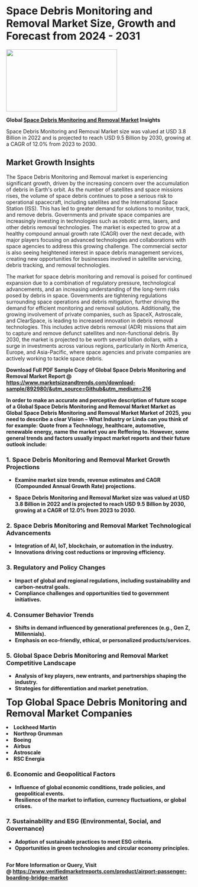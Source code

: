 <H1>Space Debris Monitoring and Removal Market Size, Growth and Forecast from 2024 - 2031</H1><img class="aligncenter size-medium wp-image-584254" src="https://thirdeyenews.in/wp-content/uploads/2024/09/Global-Market-Research-300x168.jpeg" alt="" width="300" height="168" /><p><strong>Global&nbsp;<a href="https://www.marketsizeandtrends.com/download-sample/892980/&amp;utm_source=Github&utm_medium=216">Space Debris Monitoring and Removal Market</a> Insights</strong></p><p>Space Debris Monitoring and Removal Market size was valued at USD 3.8 Billion in 2022 and is projected to reach USD 9.5 Billion by 2030, growing at a CAGR of 12.0% from 2023 to 2030.</p><p><h2>Market Growth Insights</h2> <p>The Space Debris Monitoring and Removal market is experiencing significant growth, driven by the increasing concern over the accumulation of debris in Earth's orbit. As the number of satellites and space missions rises, the volume of space debris continues to pose a serious risk to operational spacecraft, including satellites and the International Space Station (ISS). This has led to greater demand for solutions to monitor, track, and remove debris. Governments and private space companies are increasingly investing in technologies such as robotic arms, lasers, and other debris removal technologies. The market is expected to grow at a healthy compound annual growth rate (CAGR) over the next decade, with major players focusing on advanced technologies and collaborations with space agencies to address this growing challenge. The commercial sector is also seeing heightened interest in space debris management services, creating new opportunities for businesses involved in satellite servicing, debris tracking, and removal technologies.</p> <p><strong></strong></p> <p>The market for space debris monitoring and removal is poised for continued expansion due to a combination of regulatory pressure, technological advancements, and an increasing understanding of the long-term risks posed by debris in space. Governments are tightening regulations surrounding space operations and debris mitigation, further driving the demand for efficient monitoring and removal solutions. Additionally, the growing involvement of private companies, such as SpaceX, Astroscale, and ClearSpace, is leading to increased innovation in debris removal technologies. This includes active debris removal (ADR) missions that aim to capture and remove defunct satellites and non-functional debris. By 2030, the market is projected to be worth several billion dollars, with a surge in investments across various regions, particularly in North America, Europe, and Asia-Pacific, where space agencies and private companies are actively working to tackle space debris. <p><strong></p><p><span class=""><strong>Download Full PDF Sample Copy of Global Space Debris Monitoring and Removal Market Report</strong> @ <a href="https://www.marketsizeandtrends.com/download-sample/892980/&amp;utm_source=Github&utm_medium=216" target="_blank">https://www.marketsizeandtrends.com/download-sample/892980/&amp;utm_source=Github&utm_medium=216</a></span></p><p>In order to make an accurate and perceptive description of future scope of a Global&nbsp;Space Debris Monitoring and Removal Market Market as Global&nbsp;Space Debris Monitoring and Removal Market Market of 2025, you need to describe a clear Vision &ndash; What Industry or Linda can you think of for example: Quote from a Technology, healthcare, automotive, renewable energy, name the market you are Reffering to. However, some general trends and factors usually impact market reports and their future outlook include:</p><h3>1.&nbsp;<strong>Space Debris Monitoring and Removal Market Growth Projections</strong></h3><ul><li>Examine market size trends, revenue estimates and CAGR (Compounded Annual Growth Rate) projections.</li><li><p>Space Debris Monitoring and Removal Market size was valued at USD 3.8 Billion in 2022 and is projected to reach USD 9.5 Billion by 2030, growing at a CAGR of 12.0% from 2023 to 2030.</p></li></ul><h3>2.&nbsp;<strong>Space Debris Monitoring and Removal Market Technological Advancements</strong></h3><ul><li>Integration of AI, IoT, blockchain, or automation in the industry.</li><li>Innovations driving cost reductions or improving efficiency.</li></ul><h3>3.&nbsp;<strong>Regulatory and Policy Changes</strong></h3><ul><li>Impact of global and regional regulations, including sustainability and carbon-neutral goals.</li><li>Compliance challenges and opportunities tied to government initiatives.</li></ul><h3>4.&nbsp;<strong>Consumer Behavior Trends</strong></h3><ul><li>Shifts in demand influenced by generational preferences (e.g., Gen Z, Millennials).</li><li>Emphasis on eco-friendly, ethical, or personalized products/services.</li></ul><h3>5.&nbsp;<strong>Global Space Debris Monitoring and Removal Market Competitive Landscape</strong></h3><ul><li>Analysis of key players, new entrants, and partnerships shaping the industry.</li><li>Strategies for differentiation and market penetration.</li></ul><p data-pm-slice="1 1 []"><span style="color: inherit; font-family: inherit; font-size: 25px;">Top Global Space Debris Monitoring and Removal Market Companies</span></p><div class="" data-test-id=""><p><li>Lockheed Martin</li><li> Northrop Grumman</li><li> Boeing</li><li> Airbus</li><li> Astroscale</li><li> RSC Energia</li></p></div><h3>6.&nbsp;<strong>Economic and Geopolitical Factors</strong></h3><ul><li>Influence of global economic conditions, trade policies, and geopolitical events.</li><li>Resilience of the market to inflation, currency fluctuations, or global crises.</li></ul><h3>7.&nbsp;<strong>Sustainability and ESG (Environmental, Social, and Governance)</strong></h3><ul><li>Adoption of sustainable practices to meet ESG criteria.</li><li>Opportunities in green technologies and circular economy principles.</li></ul><h2><strong style="font-size: 14px;">For More Information or Query, Visit @&nbsp;</strong><a style="background-color: #ffffff; font-size: 14px;" href="https://www.marketsizeandtrends.com/report/space-debris-monitoring-and-removal-market-/" target="_blank">https://www.verifiedmarketreports.com/product/airport-passenger-boarding-bridge-market</a></h2>
